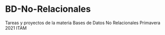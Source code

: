 # BD-No-Relacionales

Tareas y proyectos de la materia Bases de Datos No Relacionales
Primavera 2021
ITAM
